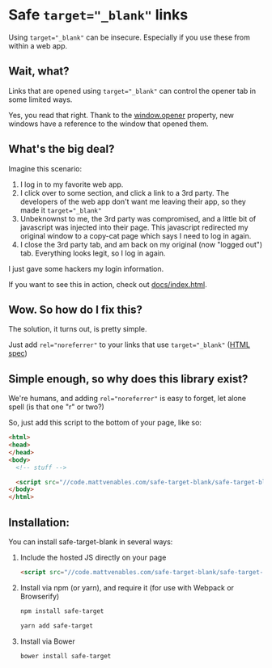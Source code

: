 # Safe `target="_blank"` links

Using `target="_blank"` can be insecure.  Especially if you use these from within a web app.

## Wait, what?

Links that are opened using `target="_blank"` can control the opener tab in some limited ways.

Yes, you read that right.  Thank to the [window.opener](https://developer.mozilla.org/en-US/docs/Web/API/Window.opener) property, new windows have a reference to the window that opened them.

## What's the big deal?

Imagine this scenario:

1. I log in to my favorite web app.
2. I click over to some section, and click a link to a 3rd party.  The developers of the web app don't want me leaving their app, so they made it `target="_blank"`
3. Unbeknownst to me, the 3rd party was compromised, and a little bit of javascript was injected into their page. This javascript redirected my original window to a copy-cat page which says I need to log in again.
4. I close the 3rd party tab, and am back on my original (now "logged out") tab. Everything looks legit, so I log in again.

I just gave some hackers my login information.

If you want to see this in action, check out [docs/index.html](https://mattvenables.com/safe-target-blank).

## Wow. So how do I fix this?

The solution, it turns out, is pretty simple.

Just add `rel="noreferrer"` to your links that use `target="_blank"` ([HTML spec](https://html5.org/r/1950))

## Simple enough, so why does this library exist?

We're humans, and adding `rel="noreferrer"` is easy to forget, let alone spell (is that one "r" or two?)

So, just add this script to the bottom of your page, like so:

```html
<html>
<head>
</head>
<body>
  <!-- stuff -->

  <script src="//code.mattvenables.com/safe-target-blank/safe-target-blank.min.js"></script>
</body>
</html>
```

## Installation:

You can install safe-target-blank in several ways:

1. Include the hosted JS directly on your page

    ```html
    <script src="//code.mattvenables.com/safe-target-blank/safe-target-blank.min.js"></script>
    ```

2. Install via npm (or yarn), and require it (for use with Webpack or Browserify)

     ```bash
     npm install safe-target
     ```

     ```bash
     yarn add safe-target
     ```

3. Install via Bower

     ```bash
     bower install safe-target
     ```
